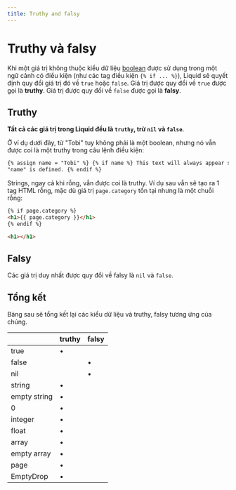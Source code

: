 ```yaml
---
title: Truthy and falsy
---
```


# Truthy và falsy

Khi một giá trị không thuộc kiểu dữ liệu [boolean](./types#boolean) được sử dụng trong một ngữ cảnh có điều kiện (như các tag điều kiện `{% if ... %}`), Liquid sẽ quyết định quy đổi giá trị đó về `true` hoặc `false`. Giá trị được quy đổi về `true` được gọi là **truthy**. Giá trị được quy đổi về `false` được gọi là **falsy**.

## Truthy

**Tất cả các giá trị trong Liquid đều là `truthy`, trừ `nil` và `false`**.

Ở ví dụ dưới đây, từ "Tobi" tuy không phải là một boolean, nhưng nó vẫn được coi là một truthy trong câu lệnh điều kiện:

```html
{% assign name = "Tobi" %} {% if name %} This text will always appear since
"name" is defined. {% endif %}
```

Strings, ngay cả khi rỗng, vẫn được coi là truthy. Ví dụ sau vẫn sẽ tạo ra 1 tag HTML rỗng, mặc dù giá trị `page.category` tồn tại nhưng là một chuỗi rỗng:

```html title="Input"
{% if page.category %}
<h1>{{ page.category }}</h1>
{% endif %}
```

```html title="Output"
<h1></h1>
```

## Falsy

Các giá trị duy nhất được quy đổi về falsy là `nil` và `false`.

## Tổng kết

Bảng sau sẽ tổng kết lại các kiểu dữ liệu và truthy, falsy tương ứng của chúng.

|              | **truthy** | **falsy** |
| ------------ | ---------- | --------- |
| true         | •          |           |
| false        |            | •         |
| nil          |            | •         |
| string       | •          |           |
| empty string | •          |           |
| 0            | •          |           |
| integer      | •          |           |
| float        | •          |           |
| array        | •          |           |
| empty array  | •          |           |
| page         | •          |           |
| EmptyDrop    | •          |           |
